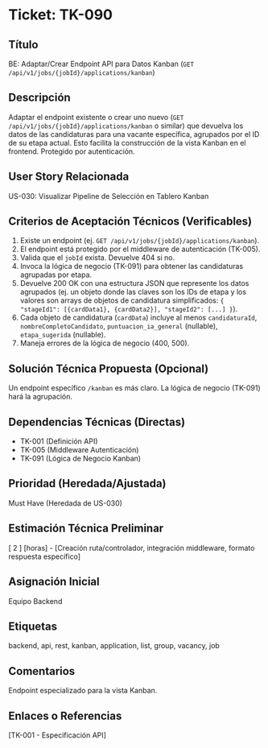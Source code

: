 # Ticket: TK-090

## Título
BE: Adaptar/Crear Endpoint API para Datos Kanban (`GET /api/v1/jobs/{jobId}/applications/kanban`)

## Descripción
Adaptar el endpoint existente o crear uno nuevo (`GET /api/v1/jobs/{jobId}/applications/kanban` o similar) que devuelva los datos de las candidaturas para una vacante específica, agrupados por el ID de su etapa actual. Esto facilita la construcción de la vista Kanban en el frontend. Protegido por autenticación.

## User Story Relacionada
US-030: Visualizar Pipeline de Selección en Tablero Kanban

## Criterios de Aceptación Técnicos (Verificables)
1.  Existe un endpoint (ej. `GET /api/v1/jobs/{jobId}/applications/kanban`).
2.  El endpoint está protegido por el middleware de autenticación (TK-005).
3.  Valida que el `jobId` exista. Devuelve 404 si no.
4.  Invoca la lógica de negocio (TK-091) para obtener las candidaturas agrupadas por etapa.
5.  Devuelve 200 OK con una estructura JSON que represente los datos agrupados (ej. un objeto donde las claves son los IDs de etapa y los valores son arrays de objetos de candidatura simplificados: `{ "stageId1": [{cardData1}, {cardData2}], "stageId2": [...] }`).
6.  Cada objeto de candidatura (`cardData`) incluye al menos `candidaturaId`, `nombreCompletoCandidato`, `puntuacion_ia_general` (nullable), `etapa_sugerida` (nullable).
7.  Maneja errores de la lógica de negocio (400, 500).

## Solución Técnica Propuesta (Opcional)
Un endpoint específico `/kanban` es más claro. La lógica de negocio (TK-091) hará la agrupación.

## Dependencias Técnicas (Directas)
* TK-001 (Definición API)
* TK-005 (Middleware Autenticación)
* TK-091 (Lógica de Negocio Kanban)

## Prioridad (Heredada/Ajustada)
Must Have (Heredada de US-030)

## Estimación Técnica Preliminar
[ 2 ] [horas] - [Creación ruta/controlador, integración middleware, formato respuesta específico]

## Asignación Inicial
Equipo Backend

## Etiquetas
backend, api, rest, kanban, application, list, group, vacancy, job

## Comentarios
Endpoint especializado para la vista Kanban.

## Enlaces o Referencias
[TK-001 - Especificación API]